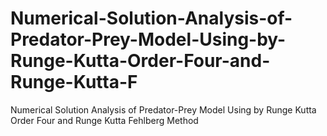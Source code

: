 # Numerical-Solution-Analysis-of-Predator-Prey-Model-Using-by-Runge-Kutta-Order-Four-and-Runge-Kutta-F
Numerical Solution Analysis of Predator-Prey Model Using by Runge Kutta Order Four and Runge Kutta Fehlberg Method
